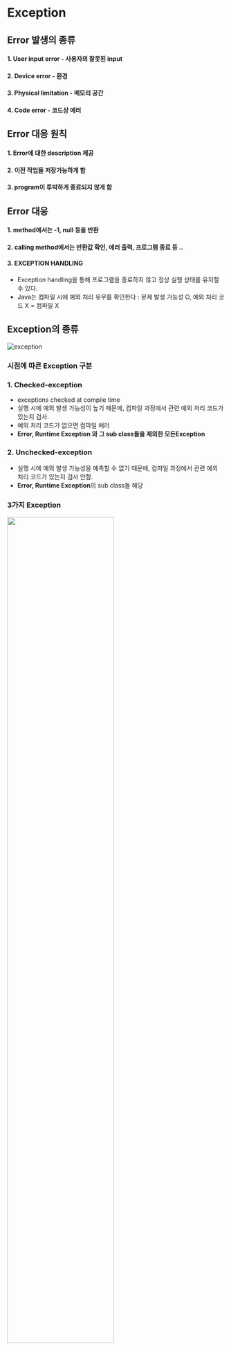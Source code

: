 # Exception



## Error 발생의 종류

#### 1. User input error - 사용자의 잘못된 input
#### 2. Device error - 환경
#### 3. Physical limitation - 메모리 공간
#### 4. Code error - 코드상 에러



## Error 대응 원칙

#### 1. Error에 대한 description 제공
#### 2. 이전 작업들 저장가능하게 함
#### 3. program이 투박하게 종료되지 않게 함



## Error 대응

#### 1. method에서는 -1, null 등을 반환
#### 2. calling method에서는 반환값 확인, 에러 출력, 프로그램 종료 등 ..
#### 3. EXCEPTION HANDLING
  - Exception handling을 통해 프로그램을 종료하지 않고 정상 실행 상태를 유지할 수 있다.
  - Java는 컴파일 시에 예외 처리 유무를 확인한다 : 문제 발생 가능성 O, 예외 처리 코드 X = 컴파일 X



## Exception의 종류

![exception](https://user-images.githubusercontent.com/59442344/117400308-49259e00-af3d-11eb-92f6-723c7ee87200.png)

### 시점에 따른 Exception 구분

### 1. Checked-exception
  - exceptions checked at compile time
  - 실행 시에 예외 발생 가능성이 높기 때문에, 컴파일 과정에서 관련 예외 처리 코드가 있는지 검사.
  - 예외 처리 코드가 없으면 컴파일 에러
  - **Error, Runtime Exception 와 그 sub class들을 제외한 모든Exception**

### 2. Unchecked-exception
  - 실행 시에 예외 발생 가능성을 예측할 수 없기 때문에, 컴파일 과정에서 관련 예외 처리 코드가 있는지 검사 안함.
  - **Error, Runtime Exception**의 sub class들 해당

### 3가지 Exception

<img src="https://user-images.githubusercontent.com/59442344/117425873-32dc0a00-af5e-11eb-8d40-a768c742350b.jpg" height=70% width=70%>

### 1. Error Exception (unchecked Exception)
  - Java runtime system의 내부적인 error와 resource exhaustion 을 잡아낸다.
  - **개발자가 보통 만지는 부분이 아니고**, Java에서 자체적으로 던지는 error이다.

### 2. Runtime Exception (unchecked Exception)
  - 코드 상의 **치명적이지 않은 예외 상황을 발생시키는 경우**에 대한 exception
  - 코드 상의 오류가 이를 통해 발견이 되면, 개발자는 웬만하면 logic을 수정해야하고, 일부 경우는 exception-handling 해준다.
  - (예)
    - 잘못된 type casting
    - null pointer access
    - out-of-bound array access 

### 3. IO Exception (checked Exception)
  - **치명적인 예외상황을 발생시키는 경우이므로** 예외처리/수정 강제
  - (예)
    - 존재하지 않는 파일을 열려고 하는 경우
    - 파일 끝을 지나서 읽으려고 시도하는 경우

### Predefined / User-defined

### 1. Predefined Exception class 
  - 미리 정의되어 있는 exception class
### 2. User-defined Exception class 
  - Predefined Exception class를 상속하여 사용자 새롭게 정의한 exception class



## Exception Handling

### Throw(try{}) - Handle(catch{})
  - Exception class의 객체를 던지고 받는다.

#### try{ } block
  - Exception을 throw할 가능성이 있는 부분을 try{} 블록으로 묶는다.

#### catch{ } block
  - Exception에 대해서 처리할 코드를 기술한다.

![exception handling](https://user-images.githubusercontent.com/59442344/117405265-53986580-af46-11eb-80e5-3884ed0fb807.png)

#### no-matching clause
  - main을 종료하고, System으로 exception을 던지고, System은 stack tracer를 출력하고, 무조건 프로그램 종료.

```java
import java.util.Scanner;

public class ExceptionTest {

	public static void main(String[] args) {
		Scanner sc = new Scanner(System.in);
		boolean continueLoop = true;
		
		do {
			try {
				System.out.print("Please enter numberator : ");
				int numerator = Integer.parseInt(sc.nextLine());
				System.out.print("Please enter denominator : ");
				int denominator = Integer.parseInt(sc.nextLine());
				
				int result = quotient(numerator, denominator);
				System.out.printf("%nResult: %d/ %d = %d%n",numerator,denominator, result);
				continueLoop = false;
			}
			catch(NumberFormatException ex) {
				System.err.println("Exception : " + ex);
				System.out.printf("You must enter integers. Please try again %n%n");
			}
			catch(ArithmeticException ex) {
				System.err.println("Exception : " + ex);
				System.out.printf("You must enter not 0 in denominator. Please try again %n%n");
			}
		}while(continueLoop);
	}
	
	public static int quotient(int num, int denom) {
		return num/denom;
	}
}

```



## Catching Multiple Exceptions
  - Exception hierarchy를 고려했을 떄,
    - **더 specific한 catch가, general한 경우보다 exception을 먼저 잡는다.**
    - 그러므로 더 specific한 catch를, general한 경우보다 먼저 선언해주어야 한다. (아니면 compile error)



## Declaring Exceptions
  - method안에서 exception이 발생하는 경우를 'throws' 시키기 위해서 시그니처에 'throws' clause를 정의할 수 있다.
  - **runtime exception(unchecked exception)은 굳이 'throws'를 declare 해줄 필요가 없다!** (알아서 내보낸다.)

```java
// 굳이 ArithmeticException을 선언하지 않아도 catch에서 잡을 수 있음
public static int quotient(int num, int denom) throws ArithmeticException { ... }
public static int quotient(int num, int denom) throws ArithmeticException, NumberFormatException { ... }
```


